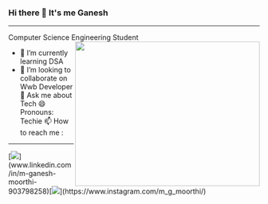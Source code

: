 ### Hi there 👋 It's me Ganesh
---
Computer Science Engineering Student
<img align="right" width="370" height="290" src="https://camo.githubusercontent.com/915e6281309b9bc4cfbfb650f5e32593dc34d468a3a9f4a2f8874cc0b1535418/68747470733a2f2f692e70696e696d672e636f6d2f6f726967696e616c732f34372f66302f33342f34376630333432636563373262383030343633626630303365616331323537652e676966">

- 🌱 I’m currently learning DSA
- 👯 I’m looking to collaborate on Wwb Developer
💬 Ask me about Tech
😄 Pronouns: Techie
📫 How to reach me :
<hr/>[<img src="https://img.shields.io/badge/LinkedIn-0077B5?style=for-the-badge&logo=linkedin&logoColor=white"/>](www.linkedin.com/in/m-ganesh-moorthi-903798258)[<img src="	https://img.shields.io/badge/Instagram-E4405F?style=for-the-badge&logo=instagram&logoColor=white"/>](https://www.instagram.com/m_g_moorthi/)



